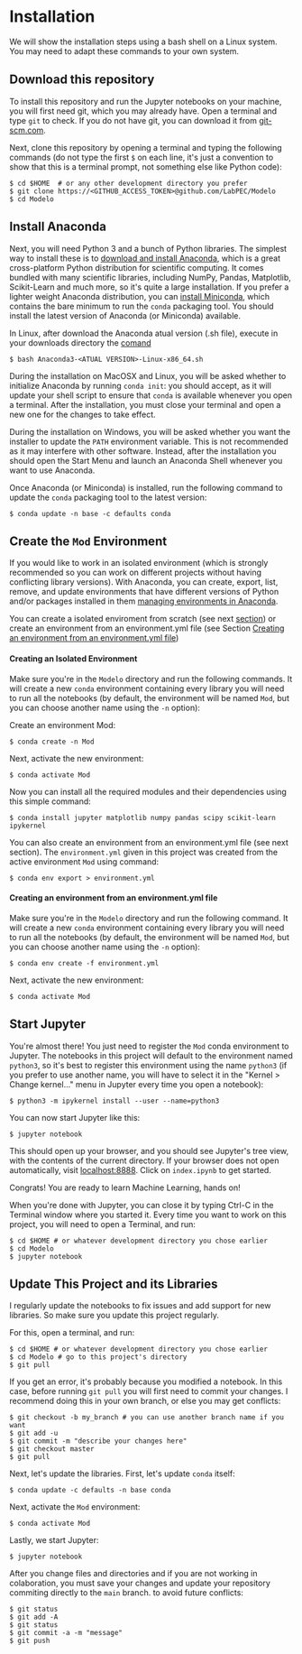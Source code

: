 # Installation

We will show the installation steps using a bash shell on a Linux system. You may need to adapt these commands to your own system. 

## Download this repository
To install this repository and run the Jupyter notebooks on your machine, you will first need git, which you may already have. Open a terminal and type `git` to check. If you do not have git, you can download it from [git-scm.com](https://git-scm.com/).

Next, clone this repository by opening a terminal and typing the following commands (do not type the first `$` on each line, it's just a convention to show that this is a terminal prompt, not something else like Python code):

    $ cd $HOME  # or any other development directory you prefer
    $ git clone https://<GITHUB_ACCESS_TOKEN>@github.com/LabPEC/Modelo
    $ cd Modelo

## Install Anaconda
Next, you will need Python 3 and a bunch of Python libraries. The simplest way to install these is to [download and install Anaconda](https://www.anaconda.com/distribution/), which is a great cross-platform Python distribution for scientific computing. It comes bundled with many scientific libraries, including NumPy, Pandas, Matplotlib, Scikit-Learn and much more, so it's quite a large installation. If you prefer a lighter weight Anaconda distribution, you can [install Miniconda](https://docs.conda.io/en/latest/miniconda.html), which contains the bare minimum to run the `conda` packaging tool. You should install the latest version of Anaconda (or Miniconda) available.

In Linux, after download the Anaconda atual version (.sh file), execute in your downloads directory the [comand](https://mas-dse.github.io/startup/anaconda-ubuntu-install/)
    
    $ bash Anaconda3-<ATUAL VERSION>-Linux-x86_64.sh

During the installation on MacOSX and Linux, you will be asked whether to initialize Anaconda by running `conda init`: you should accept, as it will update your shell script to ensure that `conda` is available whenever you open a terminal. After the installation, you must close your terminal and open a new one for the changes to take effect.

During the installation on Windows, you will be asked whether you want the installer to update the `PATH` environment variable. This is not recommended as it may interfere with other software. Instead, after the installation you should open the Start Menu and launch an Anaconda Shell whenever you want to use Anaconda.

Once Anaconda (or Miniconda) is installed, run the following command to update the `conda` packaging tool to the latest version:

    $ conda update -n base -c defaults conda

## Create the `Mod` Environment

If you would like to work in an isolated environment (which is strongly recommended so you can work on different projects without having conflicting library versions). With Anaconda, you can create, export, list, remove, and update environments that have different versions of Python and/or packages installed in them [managing environments in Anaconda](https://conda.io/projects/conda/en/latest/user-guide/tasks/manage-environments.html#activating-an-environment).

You can create a isolated enviroment from scratch (see next [section](https://github.com/LabPEC/Modelo/blob/main/INSTALL.md#creating-an-isolated-environment)) or create an environment from an environment.yml file (see Section [Creating an environment from an environment.yml file](https://github.com/LabPEC/Modelo/blob/main/INSTALL.md#creating-an-environment-from-an-environmentyml-file))

#### Creating an Isolated Environment

Make sure you're in the `Modelo` directory and run the following commands. It will create a new `conda` environment containing every library you will need to run all the notebooks (by default, the environment will be named `Mod`, but you can choose another name using the `-n` option):

Create an environment Mod:

    $ conda create -n Mod

Next, activate the new environment:

    $ conda activate Mod

Now you can install all the required modules and their dependencies using this simple command:

    $ conda install jupyter matplotlib numpy pandas scipy scikit-learn ipykernel

You can also create an environment from an environment.yml file (see next section). The `environment.yml` given in this project was created from the active environment `Mod` using command:

    $ conda env export > environment.yml

#### Creating an environment from an environment.yml file

Make sure you're in the `Modelo` directory and run the following command. It will create a new `conda` environment containing every library you will need to run all the notebooks (by default, the environment will be named `Mod`, but you can choose another name using the `-n` option):

    $ conda env create -f environment.yml

Next, activate the new environment:

    $ conda activate Mod


## Start Jupyter
You're almost there! You just need to register the `Mod` conda environment to Jupyter. The notebooks in this project will default to the environment named `python3`, so it's best to register this environment using the name `python3` (if you prefer to use another name, you will have to select it in the "Kernel > Change kernel..." menu in Jupyter every time you open a notebook):

    $ python3 -m ipykernel install --user --name=python3

You can now start Jupyter like this:

    $ jupyter notebook

This should open up your browser, and you should see Jupyter's tree view, with the contents of the current directory. If your browser does not open automatically, visit [localhost:8888](http://localhost:8888/tree). Click on `index.ipynb` to get started.

Congrats! You are ready to learn Machine Learning, hands on!

When you're done with Jupyter, you can close it by typing Ctrl-C in the Terminal window where you started it. Every time you want to work on this project, you will need to open a Terminal, and run:

    $ cd $HOME # or whatever development directory you chose earlier
    $ cd Modelo
    $ jupyter notebook

## Update This Project and its Libraries
I regularly update the notebooks to fix issues and add support for new libraries. So make sure you update this project regularly.

For this, open a terminal, and run:

    $ cd $HOME # or whatever development directory you chose earlier
    $ cd Modelo # go to this project's directory
    $ git pull

If you get an error, it's probably because you modified a notebook. In this case, before running `git pull` you will first need to commit your changes. I recommend doing this in your own branch, or else you may get conflicts:

    $ git checkout -b my_branch # you can use another branch name if you want
    $ git add -u
    $ git commit -m "describe your changes here"
    $ git checkout master
    $ git pull

Next, let's update the libraries. First, let's update `conda` itself:

    $ conda update -c defaults -n base conda

Next, activate the `Mod` environment:

    $ conda activate Mod

Lastly, we start Jupyter:

    $ jupyter notebook

After you change files and directories and if you are not working in colaboration, you must save your changes and update your repository commiting directly to the `main` branch.  to avoid future conflicts:

    $ git status
    $ git add -A
    $ git status
    $ git commit -a -m "message"
    $ git push




